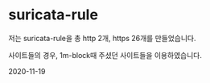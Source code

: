 # suricata-rule     
     
저는 suricata-rule을 총 http 2개, https 26개를 만들었습니다.
     
사이트들의 경우, 1m-block때 주셨던 사이트들을 이용하였습니다. 
     
2020-11-19

